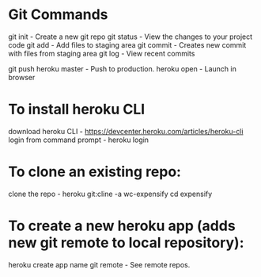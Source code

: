 # Git Commands

git init - Create a new git repo
git status - View the changes to your project code
git add - Add files to staging area
git commit - Creates new commit with files from staging area
git log - View recent commits 

git push heroku master - Push to production.
heroku open - Launch in browser

# To install heroku CLI
download heroku CLI - https://devcenter.heroku.com/articles/heroku-cli
login from command prompt - heroku login

# To clone an existing repo:
clone the repo - heroku git:cline -a wc-expensify
cd expensify

# To create a new heroku app (adds new git remote to local repository):
heroku create app name
git remote - See remote repos. 

